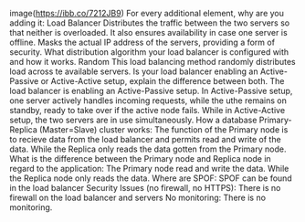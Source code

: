 image(https://ibb.co/7212JB9)
For every additional element, why are you adding it:
	Load Balancer
		Distributes the traffic between the two servers so that neither is overloaded.  It also ensures availability in case one server is offline.
		Masks the actual IP address of the servers, providing a form of security.
What distribution algorithm your load balancer is configured with and how it works.
	Random
		This load balancing method randomly distributes load across te available servers.
Is your load balancer enabling an Active-Passive or Active-Active setup, explain the difference between both.
	The load balancer is enabling an Active-Passive setup. In Active-Passive setup, one server actively handles incoming requests, while the uthe remains on standby, ready to take over if the active node fails. While in Active-Active setup, the two servers are in use simultaneously.
How a database Primary-Replica (Master=Slave) cluster works:
	The function of the Primary node is to recieve data from the load balancer and permits read and write of the data. While the Replica only reads the data gotten from the Primary node.
What is the difference between the Primary node and Replica node in regard to the application:
	The Primary node read and write the data. While the Replica node only reads the data.
Where are SPOF:
	SPOF can be found in the load balancer
Security Issues (no firewall, no HTTPS):
	There is no firewall on the load balancer and servers
No monitoring:
	There is no monitoring.
